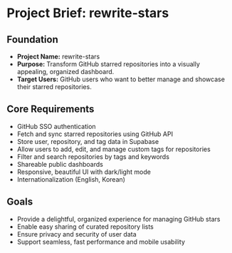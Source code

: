 # Project Brief: rewrite-stars

## Foundation
- **Project Name:** rewrite-stars
- **Purpose:** Transform GitHub starred repositories into a visually appealing, organized dashboard.
- **Target Users:** GitHub users who want to better manage and showcase their starred repositories.

## Core Requirements
- GitHub SSO authentication
- Fetch and sync starred repositories using GitHub API
- Store user, repository, and tag data in Supabase
- Allow users to add, edit, and manage custom tags for repositories
- Filter and search repositories by tags and keywords
- Shareable public dashboards
- Responsive, beautiful UI with dark/light mode
- Internationalization (English, Korean)

## Goals
- Provide a delightful, organized experience for managing GitHub stars
- Enable easy sharing of curated repository lists
- Ensure privacy and security of user data
- Support seamless, fast performance and mobile usability 